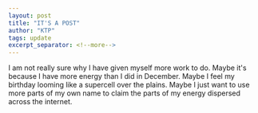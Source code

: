 ```yaml
---
layout: post
title: "IT'S A POST"
author: "KTP"
tags: update
excerpt_separator: <!--more-->
---
```


I am not really sure why I have given myself more work to do. Maybe it's because I have more energy than I did in December. Maybe I feel my birthday looming like a supercell over the plains. Maybe I just want to use more parts of my own name to claim the parts of my energy dispersed across the internet.
